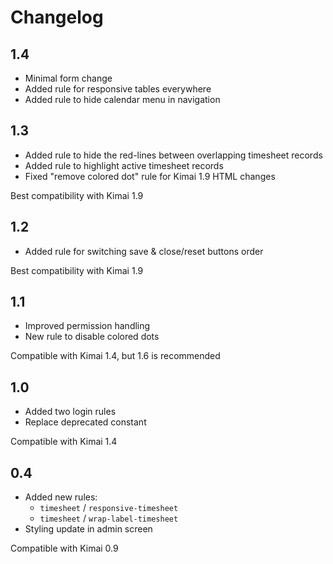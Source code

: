 # Changelog

## 1.4

- Minimal form change
- Added rule for responsive tables everywhere
- Added rule to hide calendar menu in navigation

## 1.3

- Added rule to hide the red-lines between overlapping timesheet records
- Added rule to highlight active timesheet records
- Fixed "remove colored dot" rule for Kimai 1.9 HTML changes

Best compatibility with Kimai 1.9

## 1.2

- Added rule for switching save & close/reset buttons order

Best compatibility with Kimai 1.9

## 1.1

- Improved permission handling
- New rule to disable colored dots

Compatible with Kimai 1.4, but 1.6 is recommended

## 1.0

- Added two login rules
- Replace deprecated constant

Compatible with Kimai 1.4

## 0.4 

- Added new rules:
  - `timesheet` / `responsive-timesheet`
  - `timesheet` / `wrap-label-timesheet`
- Styling update in admin screen
  
Compatible with Kimai 0.9
